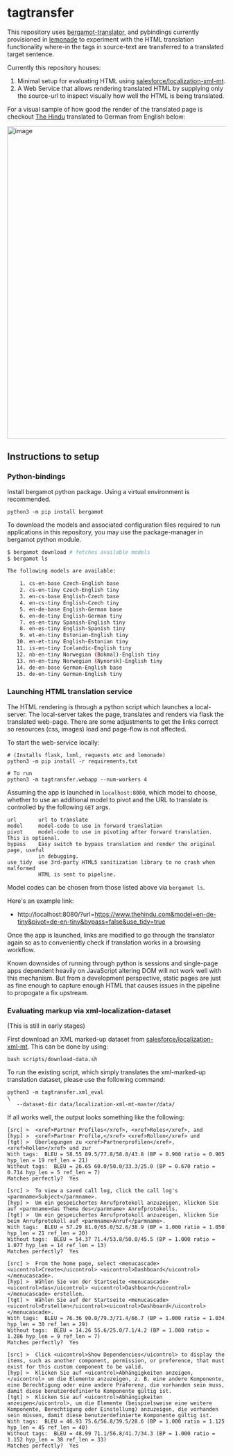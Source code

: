 # tagtransfer


This repository uses
[bergamot-translator](https://github.com/browsermt/bergamot-translator), and
pybindings currently provisioned in
[lemonade](https://github.com/jerinphilip/lemonade) to experiment with the
HTML translation functionality where-in the tags in source-text are transferred
to a translated target sentence.

Currently this repository houses:

1. Minimal setup for evaluating HTML using
   [salesforce/localization-xml-mt](https://github.com/salesforce/localization-xml-mt).
2. A Web Service that allows rendering translated HTML by supplying only the
   source-url to inspect visually how well the HTML is being translated. 


For a visual sample of how good the render of the translated page is checkout
[The Hindu](https://www.thehindu.com/) translated to German from English below:

<img width="720" alt="image" src="https://user-images.githubusercontent.com/727292/148254241-d658706f-b99a-4b65-a422-a9d336a550a0.png">


## Instructions to setup

### Python-bindings

Install bergamot python package. Using a virtual environment is recommended.

```
python3 -m pip install bergamot
```


To download the models and associated configuration files required to run
applications in this repository, you may use the package-manager in bergamot
python module.


```bash
$ bergamot download # fetches available models
$ bergamot ls

The following models are available:

    1. cs-en-base Czech-English base
    2. cs-en-tiny Czech-English tiny
    3. en-cs-base English-Czech base
    4. en-cs-tiny English-Czech tiny
    5. en-de-base English-German base
    6. en-de-tiny English-German tiny
    7. es-en-tiny Spanish-English tiny
    8. en-es-tiny English-Spanish tiny
    9. et-en-tiny Estonian-English tiny
   10. en-et-tiny English-Estonian tiny
   11. is-en-tiny Icelandic-English tiny
   12. nb-en-tiny Norwegian (Bokmal)-English tiny
   13. nn-en-tiny Norwegian (Nynorsk)-English tiny
   14. de-en-base German-English base
   15. de-en-tiny German-English tiny

```

### Launching HTML translation service

The HTML rendering is through a python script which launches a local-server.
The local-server takes the page, translates and renders via flask the
translated web-page. There are some adjustments to get the links correct so
resources (css, images) load and page-flow is not affected.

To start the web-service locally:

```
# (Installs flask, lxml, requests etc and lemonade)
python3 -m pip install -r requirements.txt 

# To run
python3 -m tagtransfer.webapp --num-workers 4
``` 

Assuming the app is launched in `localhost:8080`, which model to choose,
whether to use an additional model to pivot and the URL to translate is
controlled by the following `GET` args.

```
url       url to translate
model     model-code to use in forward translation
pivot     model-code to use in pivoting after forward translation. This is optional.
bypass    Easy switch to bypass translation and render the original page, useful
          in debugging.
use_tidy  use 3rd-party HTML5 sanitization library to no crash when malformed
          HTML is sent to pipeline.  
```

Model codes can be chosen from those listed above via `bergamot ls`.

Here's an example link:
* http://localhost:8080/?url=https://www.thehindu.com&model=en-de-tiny&pivot=de-en-tiny&bypass=false&use_tidy=true

Once the app is launched, links are modified to go through the translator again
so as to conveniently check if translation works in a browsing workflow.


Known downsides of running through python is sessions and single-page apps
dependent heavily on JavaScript altering DOM will not work well with this
mechanism. But from a development perspective, static pages are just as fine
enough to capture enough HTML that causes issues in the pipeline to propogate a
fix upstream.


### Evaluating markup via xml-localization-dataset

(This is still in early stages)

First download an XML marked-up dataset from
[salesforce/localization-xml-mt](https://github.com/salesforce/localization-xml-mt).
This can be done by using:

```
bash scripts/download-data.sh 
```


To run the existing script, which simply translates the xml-marked-up
translation dataset, please use the following command:

```
python3 -m tagtransfer.xml_eval                                        \
   --dataset-dir data/localization-xml-mt-master/data/
```

If all works well, the output looks something like the following:

```
[src] >  <xref>Partner Profiles</xref>, <xref>Roles</xref>, and
[hyp] >  <xref>Partner Profile,</xref> <xref>Rollen</xref> und
[tgt] >  Überlegungen zu <xref>Partnerprofilen</xref>, <xref>Rollen</xref> und zur
With tags:  BLEU = 58.55 89.5/77.8/58.8/43.8 (BP = 0.900 ratio = 0.905 hyp_len = 19 ref_len = 21)
Without tags:  BLEU = 26.65 60.0/50.0/33.3/25.0 (BP = 0.670 ratio = 0.714 hyp_len = 5 ref_len = 7)
Matches perfectly?  Yes

[src] >  To view a saved call log, click the call log's <parmname>Subject</parmname>.
[hyp] >  Um ein gespeichertes Anrufprotokoll anzuzeigen, klicken Sie auf <parmname>das Thema des</parmname> Anrufprotokolls.
[tgt] >  Um ein gespeichertes Anrufprotokoll anzuzeigen, klicken Sie beim Anrufprotokoll auf <parmname>Anruf</parmname>.
With tags:  BLEU = 57.29 81.0/65.0/52.6/38.9 (BP = 1.000 ratio = 1.050 hyp_len = 21 ref_len = 20)
Without tags:  BLEU = 54.37 71.4/53.8/50.0/45.5 (BP = 1.000 ratio = 1.077 hyp_len = 14 ref_len = 13)
Matches perfectly?  Yes

[src] >  From the home page, select <menucascade><uicontrol>Create</uicontrol> <uicontrol>Dashboard</uicontrol></menucascade>.
[hyp] >  Wählen Sie von der Startseite <menucascade><uicontrol>das</uicontrol> <uicontrol>Dashboard</uicontrol></menucascade> erstellen.
[tgt] >  Wählen Sie auf der Startseite <menucascade><uicontrol>Erstellen</uicontrol><uicontrol>Dashboard</uicontrol></menucascade>.
With tags:  BLEU = 76.36 90.0/79.3/71.4/66.7 (BP = 1.000 ratio = 1.034 hyp_len = 30 ref_len = 29)
Without tags:  BLEU = 14.26 55.6/25.0/7.1/4.2 (BP = 1.000 ratio = 1.286 hyp_len = 9 ref_len = 7)
Matches perfectly?  Yes

[src] >  Click <uicontrol>Show Dependencies</uicontrol> to display the items, such as another component, permission, or preference, that must exist for this custom component to be valid.
[hyp] >  Klicken Sie auf <uicontrol>Abhängigkeiten anzeigen,</uicontrol> um die Elemente anzuzeigen, z. B. eine andere Komponente, eine Berechtigung oder eine andere Präferenz, die vorhanden sein muss, damit diese benutzerdefinierte Komponente gültig ist.
[tgt] >  Klicken Sie auf <uicontrol>Abhängigkeiten anzeigen</uicontrol>, um die Elemente (beispielsweise eine weitere Komponente, Berechtigung oder Einstellung) anzuzeigen, die vorhanden sein müssen, damit diese benutzerdefinierte Komponente gültig ist.
With tags:  BLEU = 46.93 75.6/56.8/39.5/28.6 (BP = 1.000 ratio = 1.125 hyp_len = 45 ref_len = 40)
Without tags:  BLEU = 48.99 71.1/56.8/41.7/34.3 (BP = 1.000 ratio = 1.152 hyp_len = 38 ref_len = 33)
Matches perfectly?  Yes
```


